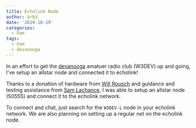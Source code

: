 ```yaml
---
title: Echolink Node
author: brb3
date: '2019-10-19'
categories:
  - ham
tags:
  - ham
  - devanooga
---
```


In an effort to get the [devanooga](https://devanooga.com/) amatuer radio club
(W3DEV) up and going, I've setup an allstar node and connected it to echolink!

Thanks to a donation of hardware from [Will Rousch](https://blog.roushtech.net/blog/)
and guidance and testing assistance from [Sam Lachance](https://samlachance.com/),
I was able to setup an allstar node (50555) and connect it to the echolink network.

To connect and chat, just search for the `W3DEV-L` node in your echolink network.
We are also planning on setting up a regular net on the echolink node.